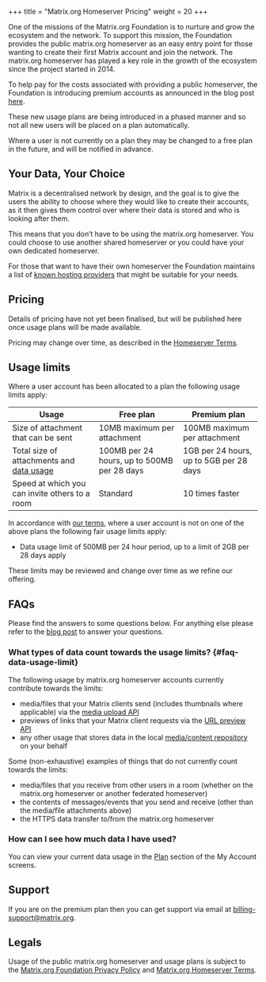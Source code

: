 +++
title = "Matrix.org Homeserver Pricing"
weight = 20
+++

One of the missions of the Matrix.org Foundation is to nurture and grow the ecosystem and the network. To support this mission, the Foundation provides the public matrix.org homeserver as an easy entry point for those wanting to create their first Matrix account and join the network. The matrix.org homeserver has played a key role in the growth of the ecosystem since the project started in 2014.

To help pay for the costs associated with providing a public homeserver, the Foundation is introducing premium accounts as announced in the blog post [here](/blog/2025/06/funding-homeserver-premium).

These new usage plans are being introduced in a phased manner and so not all new users will be placed on a plan automatically.

Where a user is not currently on a plan they may be changed to a free plan in the future, and will be notified in advance.

## Your Data, Your Choice

Matrix is a decentralised network by design, and the goal is to give the users the ability to choose where they would like to create their accounts, as it then gives them control over where their data is stored and who is looking after them.

This means that you don’t have to be using the matrix.org homeserver. You could choose to use another shared homeserver or you could have your own dedicated homeserver.

For those that want to have their own homeserver the Foundation maintains a list of [known hosting providers](/ecosystem/hosting/) that might be suitable for your needs.

## Pricing

Details of pricing have not yet been finalised, but will be published here once usage plans will be made available.

Pricing may change over time, as described in the [Homeserver Terms](/legal/terms-and-conditions#6-payment).

## Usage limits

Where a user account has been allocated to a plan the following usage limits apply:

|Usage|Free plan|Premium plan|
|-|-|-|
|Size of attachment that can be sent|10MB maximum per attachment|100MB maximum per attachment|
|Total size of attachments and [data usage](@/homeserver/pricing.md#faq-data-usage-limit)|100MB per 24 hours, up to 500MB per 28 days|1GB per 24 hours, up to 5GB per 28 days|
|Speed at which you can invite others to a room|Standard|10 times faster|

In accordance with [our terms](@/legal/terms-and-conditions.md#7-2-data-limits-and-fair-usage), where a user account is not on one of the above plans the following fair usage limits apply:

- Data usage limit of 500MB per 24 hour period, up to a limit of 2GB per 28 days apply

These limits may be reviewed and change over time as we refine our offering.

## FAQs

Please find the answers to some questions below. For anything else please refer to the [blog post](@/blog/2025/06/2025-06-11-funding-homeserver-premium.md) to answer your questions.

### What types of data count towards the usage limits? {#faq-data-usage-limit}

The following usage by matrix.org homeserver accounts currently contribute towards the limits:

- media/files that your Matrix clients send (includes thumbnails where applicable) via the [media upload API](https://spec.matrix.org/v1.15/client-server-api/#post_matrixmediav3upload)
- previews of links that your Matrix client requests via the [URL preview API](https://spec.matrix.org/v1.15/client-server-api/#get_matrixclientv1mediapreview_url)
- any other usage that stores data in the local [media/content repository](https://spec.matrix.org/v1.15/client-server-api/#content-repository) on your behalf

Some (non-exhaustive) examples of things that do not currently count towards the limits:

- media/files that you receive from other users in a room (whether on the matrix.org homeserver or another federated homeserver)
- the contents of messages/events that you send and receive (other than the media/file attachments above)
- the HTTPS data transfer to/from the matrix.org homeserver

### How can I see how much data I have used?

You can view your current data usage in the [Plan](https://account.matrix.org/account?action=org.matrix.plan_management) section of the My Account screens.

## Support

If you are on the premium plan then you can get support via email at [billing-support@matrix.org](mailto:billing-support@matrix.org).

## Legals

Usage of the public matrix.org homeserver and usage plans is subject to the [Matrix.org Foundation Privacy Policy](/legal/privacy-notice) and [Matrix.org Homeserver Terms](/legal/terms-and-conditions).
